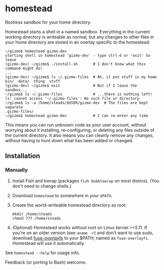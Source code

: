 # homestead

Rootless sandbox for your home directory.

Homestead starts a shell in a named sandbox. Everything in the current working
directory is writeable as normal, but any changes to other files in your home
directory are stored in an overlay specific to the homestead:

```
~/gizmo$ homestead gizmo-dev
starting shell in homestead 'gizmo-dev' - type ctrl-d or 'exit' to leave
(gizmo-dev) ~/gizmo$ ./install.sh       # I don't know what this command might do!
...
(gizmo-dev) ~/gizmo$ ls ~/.gizmo-files  # Ah, it put stuff in my home
bin/  data/  thing  stuff
(gizmo-dev) ~/gizmo$ exit               # But if I leave the sandbox...
~/gizmo$ ls ~/.gizmo-files              # ...there is nothing left!
ls: cannot access '~/.gizmo-files': No such file or directory
~/gizmo$ ls -a /home/steads/$USER/gizmo-dev  # The files are kept separate
.gizmo-files/
~/gizmo$ homestead gizmo-dev            # I can re-enter any time
```

This means you can run unknown code as your user account, without worrying about
it installing, re-configuring, or deleting any files outside of the current
directory. It also means you can cleanly remove any changes, without having to
hunt down what has been added or changed.

## Installation

### Manually

1.  Install Fish and bwrap (packages `fish bubblewrap` on most distros). (You
    don't need to change shells.)
1.  Download `homestead` to somewhere in your `$PATH`.
1.  Create the world-writeable homestead directory as root:

    ```
    mkdir /home/steads
    chmod 777 /home/steads
    ```
1.  (Optional) Homestead works without root on Linux kernel >=5.11. If you're on
    an older version (see `uname -r`) and don't want to use sudo, download
    [fuse-overlayfs](https://github.com/containers/fuse-overlayfs/releases) to
    your $PATH, named as `fuse-overlayfs`. Homestead will use it automatically.

See `homestead --help` for usage info.

Feedback (or porting to Bash) welcome.
